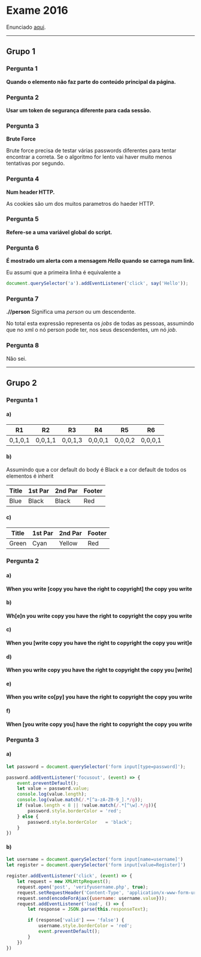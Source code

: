 # Exame 2016

Enunciado [aqui](https://drive.google.com/file/d/1Ug8tWVAcBxyb-EguDEWKoPB_n0WN1-bF/view).

---

## Grupo 1

### Pergunta 1

**Quando o elemento não faz parte do conteúdo principal da página.**

### Pergunta 2

**Usar um token de segurança diferente para cada sessão.**

### Pergunta 3

**Brute Force**

Brute force precisa de testar várias passwords diferentes para tentar encontrar a correta. Se o algoritmo for lento vai haver muito menos tentativas por segundo.

### Pergunta 4

**Num header HTTP.**

As cookies são um dos muitos parametros do haeder HTTP.

### Pergunta 5

**Refere-se a uma variável global do script.**

### Pergunta 6

**É mostrado um  alerta com a mensagem *Hello* quando se carrega num link.**

Eu assumi que a primeira linha é equivalente a
```js
document.querySelector('a').addEventListener('click', say('Hello'));
```

### Pergunta 7

**.//person** Significa uma *person* ou um descendente.

No total esta expressão representa os *jobs* de todas as pessoas, assumindo que no xml o nó person pode ter, nos seus descendentes, um nó *job*.

### Pergunta 8

Não sei.

---

## Grupo 2

### Pergunta 1

#### a)

|R1|R2|R3|R4|R5|R6|
|-|-|-|-|-|-|
|0,1,0,1|0,0,1,1|0,0,1,3|0,0,0,1|0,0,0,2|0,0,0,1|

#### b)

Assumindo que a cor default do body é Black e a cor default de todos os elementos é inherit

|Title|1st Par|2nd Par|Footer|
|-|-|-|-|
|Blue|Black|Black|Red|

#### c)

|Title|1st Par|2nd Par|Footer|
|-|-|-|-|
|Green|Cyan|Yellow|Red|

### Pergunta 2

#### a)

**When you write [copy you have the right to copyright] the copy you write**

#### b)

**Wh[e]n you write copy you have the right to copyright the copy you write**

#### c)

**When you [write copy you have the right to copyright the copy you writ]e**

#### d)

**When you write copy you have the right to copyright the copy you [write]**

#### e)

**When you write co[py] you have the right to copyright the copy you write**

#### f)

**When [you write copy you] have the right to copyright the copy you write**

### Pergunta 3

#### a)

```js
let password = document.querySelector('form input[type=password]');

password.addEventListener('focusout', (event) => {
	event.preventDefault();
	let value = password.value;
	console.log(value.length);
	console.log(value.match(/.*[^a-zA-Z0-9_].*/g));
	if (value.length < 8 || !value.match(/.*[^\w].*/g)){
		password.style.borderColor = 'red';
	} else {
		password.style.borderColor	 = 'black';
	}
})
```

#### b)

```js
let username = document.querySelector('form input[name=username]')
let register = document.querySelector('form input[value=Register]')

register.addEventListener('click', (event) => {
	let request = new XMLHttpRequest();
	request.open('post', 'verifyusername.php', true);
	request.setRequestHeader('Content-Type', 'application/x-www-form-urlencoded');
	request.send(encodeForAjax({username: username.value}));
	request.addEventListener('load', () => {
		let response = JSON.parse(this.responseText);

		if (response['valid'] === 'false') {
			username.style.borderColor = 'red';
			event.preventDefault();
		}
	})
})
```



